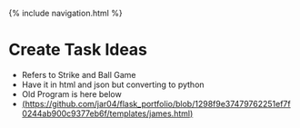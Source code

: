 {% include navigation.html %}
# Create Task Ideas 
* Refers to Strike and Ball Game 
* Have it in html and json but converting to python
* Old Program is here below
* [(https://github.com/jar04/flask_portfolio/blob/1298f9e37479762251ef7f0244ab900c9377eb6f/templates/james.html)]([(https://github.com/jar04/flask_portfolio/blob/1298f9e37479762251ef7f0244ab900c9377eb6f/templates/james.html)])
